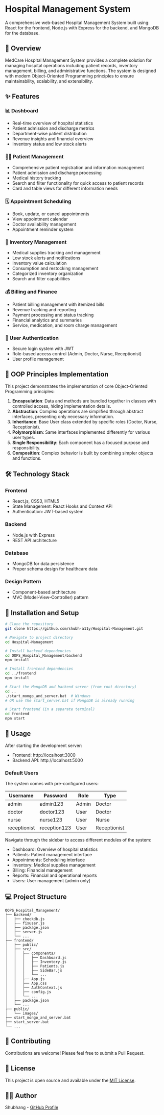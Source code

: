 # Hospital Management System

A comprehensive web-based Hospital Management System built using React for the frontend, Node.js with Express for the backend, and MongoDB for the database.

## 🏥 Overview

MedCare Hospital Management System provides a complete solution for managing hospital operations including patient records, inventory management, billing, and administrative functions. The system is designed with modern Object-Oriented Programming principles to ensure maintainability, scalability, and extensibility.

## ✨ Features

### 📊 Dashboard
- Real-time overview of hospital statistics
- Patient admission and discharge metrics
- Department-wise patient distribution
- Revenue insights and financial overview
- Inventory status and low stock alerts

### 👨‍⚕️ Patient Management
- Comprehensive patient registration and information management
- Patient admission and discharge processing
- Medical history tracking
- Search and filter functionality for quick access to patient records
- Card and table views for different information needs

### 🗓️ Appointment Scheduling
- Book, update, or cancel appointments
- View appointment calendar
- Doctor availability management
- Appointment reminder system

### 💊 Inventory Management
- Medical supplies tracking and management
- Low stock alerts and notifications
- Inventory value calculation
- Consumption and restocking management
- Categorized inventory organization
- Search and filter capabilities

### 💰 Billing and Finance
- Patient billing management with itemized bills
- Revenue tracking and reporting
- Payment processing and status tracking
- Financial analytics and summaries
- Service, medication, and room charge management

### 👥 User Authentication
- Secure login system with JWT
- Role-based access control (Admin, Doctor, Nurse, Receptionist)
- User profile management

## 🧩 OOP Principles Implementation

This project demonstrates the implementation of core Object-Oriented Programming principles:

1. **Encapsulation**: Data and methods are bundled together in classes with controlled access, hiding implementation details.
2. **Abstraction**: Complex operations are simplified through abstract interfaces, presenting only necessary information.
3. **Inheritance**: Base User class extended by specific roles (Doctor, Nurse, Receptionist).
4. **Polymorphism**: Same interfaces implemented differently for various user types.
5. **Single Responsibility**: Each component has a focused purpose and responsibility.
6. **Composition**: Complex behavior is built by combining simpler objects and functions.

## 🛠️ Technology Stack

### Frontend
- React.js, CSS3, HTML5
- State Management: React Hooks and Context API
- Authentication: JWT-based system

### Backend
- Node.js with Express
- REST API architecture

### Database
- MongoDB for data persistence
- Proper schema design for healthcare data

### Design Pattern
- Component-based architecture
- MVC (Model-View-Controller) pattern

## 🚀 Installation and Setup

```bash
# Clone the repository
git clone https://github.com/shubh-a11y/Hospital-Management.git

# Navigate to project directory
cd Hospital-Management

# Install backend dependencies
cd OOPS_Hospital_Management/backend
npm install

# Install frontend dependencies
cd ../frontend
npm install

# Start the MongoDB and backend server (from root directory)
cd ..
./start_mongo_and_server.bat  # Windows
# OR use the start_server.bat if MongoDB is already running

# Start frontend (in a separate terminal)
cd frontend
npm start
```

## 📱 Usage

After starting the development server:
- Frontend: http://localhost:3000
- Backend API: http://localhost:5000

### Default Users

The system comes with pre-configured users:

| Username     | Password     | Role          | Type         |
|--------------|--------------|---------------|--------------|
| admin        | admin123     | Admin         | Doctor       |
| doctor       | doctor123    | User          | Doctor       |
| nurse        | nurse123     | User          | Nurse        |
| receptionist | reception123 | User          | Receptionist |

Navigate through the sidebar to access different modules of the system:
- Dashboard: Overview of hospital statistics
- Patients: Patient management interface
- Appointments: Scheduling interface
- Inventory: Medical supplies management
- Billing: Financial management
- Reports: Financial and operational reports
- Users: User management (admin only)

## 💻 Project Structure

```
OOPS_Hospital_Management/
├── backend/
│   ├── checkdb.js
│   ├── fixuser.js
│   ├── package.json
│   ├── server.js
│   └── ...
├── frontend/
│   ├── public/
│   ├── src/
│   │   ├── components/
│   │   │   ├── Dashboard.js
│   │   │   ├── Inventory.js
│   │   │   ├── Patients.js
│   │   │   ├── SideBar.js
│   │   │   └── ...
│   │   ├── App.js
│   │   ├── App.css
│   │   ├── AuthContext.js
│   │   ├── config.js
│   │   └── ...
│   ├── package.json
│   └── ...
├── public/
│   └── images/
├── start_mongo_and_server.bat
├── start_server.bat
└── ...
```

## 🤝 Contributing

Contributions are welcome! Please feel free to submit a Pull Request.

## 📝 License

This project is open source and available under the [MIT License](LICENSE).

## 👨‍💻 Author

Shubhang - [GitHub Profile](https://github.com/shubh-a11y)
